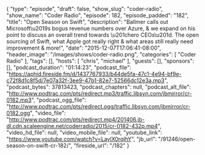 {
  "type": "episode",
  "draft": false,
  "show_slug": "coder-radio",
  "show_name": "Coder Radio",
  "episode": 182,
  "episode_padded": "182",
  "title": "Open Season on Swift",
  "description": "Ballmer calls out Microsoft\u2019s bogus revenue numbers over Azure, & we expand on his point to discuss an overall trend towards \u201chero CEOs\u201d. The open sourcing of Swift, what Apple got really right & what areas still really need improvement & more!",
  "date": "2015-12-07T17:06:41-08:00",
  "header_image": "/images/shows/coder-radio.png",
  "categories": [
    "Coder Radio"
  ],
  "tags": [],
  "hosts": [
    "chris",
    "michael"
  ],
  "guests": [],
  "sponsors": [],
  "podcast_duration": "01:14:23",
  "podcast_file": "https://aphid.fireside.fm/d/1437767933/b44de5fa-47c1-4e94-bf9e-c72f8d1c8f5d/7e07a32f-3ee9-47b1-82e7-52566dc12e3a.mp3",
  "podcast_bytes": 37813423,
  "podcast_chapters": null,
  "podcast_alt_file": "http://www.podtrac.com/pts/redirect.mp3/traffic.libsyn.com/jbmirror/cr-0182.mp3",
  "podcast_ogg_file": "http://www.podtrac.com/pts/redirect.ogg/traffic.libsyn.com/jbmirror/cr-0182.ogg",
  "video_file": "http://www.podtrac.com/pts/redirect.mp4/201406.jb-dl.cdn.scaleengine.net/coderradio/2015/cr-0182-432p.mp4",
  "video_hd_file": null,
  "video_mobile_file": null,
  "youtube_link": "https://www.youtube.com/watch?v=LaylX0rqIhY",
  "jb_url": "/91246/open-season-on-swift-cr-182/",
  "fireside_url": "/182"
}

